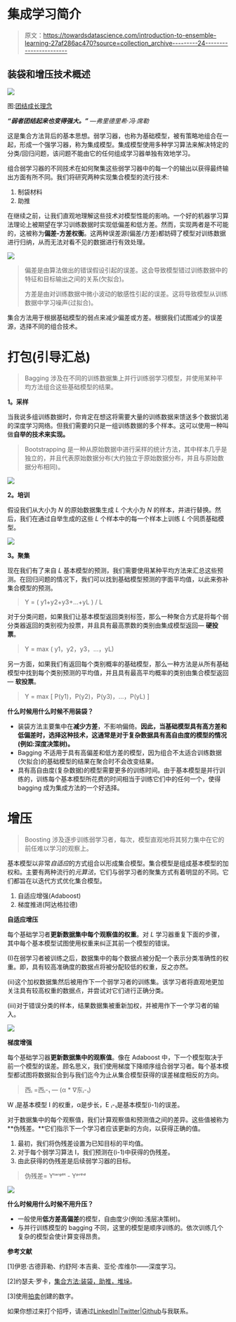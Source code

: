 # 集成学习简介

> 原文：<https://towardsdatascience.com/introduction-to-ensemble-learning-27af286ac470?source=collection_archive---------24----------------------->

## 装袋和增压技术概述

![](img/09196f341ad102480086686c8b8e8da9.png)

图:[团结成长理念](https://www.lasemainedecastres.fr/quand-les-arbres-communiquent-entre-eux/)

***“弱者团结起来也变得强大。”*** *—弗里德里希·冯·席勒*

这是集合方法背后的基本思想。弱学习器，也称为基础模型，被有策略地组合在一起，形成一个强学习器，称为集成模型。集成模型使用多种学习算法来解决特定的分类/回归问题，该问题不能由它的任何组成学习器单独有效地学习。

组合弱学习器的不同技术在如何聚集这些弱学习器中的每一个的输出以获得最终输出方面有所不同。我们将研究两种实现集合模型的流行技术:

1.  制袋材料
2.  助推

在继续之前，让我们直观地理解这些技术对模型性能的影响。一个好的机器学习算法理论上被期望在学习训练数据时实现低偏差和低方差。然而，实现两者是不可能的，这被称为**偏差-方差权衡**。这两种误差源(偏差/方差)都妨碍了模型对训练数据进行归纳，从而无法对看不见的数据进行有效处理。

![](img/63831d20afab96d646f16c422d60fb2f.png)

> 偏差是由算法做出的错误假设引起的误差。这会导致模型错过训练数据中的特征和目标输出之间的关系(欠拟合)。
> 
> 方差是由对训练数据中微小波动的敏感性引起的误差。这将导致模型从训练数据中学习噪声(过拟合)。

集合方法用于根据基础模型的弱点来减少偏差或方差。根据我们试图减少的误差源，选择不同的组合技术。

# 打包(引导汇总)

> Bagging 涉及在不同的训练数据集上并行训练弱学习模型，并使用某种平均方法组合这些基础模型的结果。

**1。采样**

当我说多组训练数据时，你肯定在想这将需要大量的训练数据来馈送多个数据饥渴的深度学习网络。但我们需要的只是一组训练数据的多个样本。这可以使用一种叫做**自举的技术来实现。**

> Bootstrapping 是一种从原始数据中进行采样的统计方法，其中样本几乎是独立的，并且代表原始数据分布(大约独立于原始数据分布，并且与原始数据分布相同)。

![](img/bd6c889c71f28d733c57bf7efdc2a33c.png)

**2。培训**

假设我们从大小为 *N* 的原始数据集生成 *L* 个大小为 *N* 的样本，并进行替换。然后，我们在通过自举生成的这些 *L* 个样本中的每一个样本上训练 *L* 个同质基础模型。

![](img/4598c53e9e1bb3703aafb638bdcdc026.png)

**3。聚集**

现在我们有了来自 *L* 基本模型的预测，我们需要使用某种平均方法来汇总这些预测。在回归问题的情况下，我们可以找到基础模型预测的字面平均值，以此来弥补集合模型的预测。

> Y = ( y1+y2+y3+…+yL ) / L

对于分类问题，如果我们让基本模型返回类别标签，那么一种聚合方式是将每个弱分类器返回的类别视为投票，并且具有最高票数的类别由集成模型返回— **硬投票**。

> Y = max ( y1，y2，y3，…，yL)

另一方面，如果我们有返回每个类别概率的基础模型，那么一种方法是从所有基础模型中找到每个类别预测的平均值，并且具有最高平均概率的类别由集合模型返回— **软投票**。

> Y = max [ P(y1)，P(y2)，P(y3)，…，P(yL) ]

**什么时候用什么时候不用装袋？**

*   装袋方法主要集中在**减少方差**，不影响偏倚。**因此，当基础模型具有高方差和低偏差时，选择这种技术，这通常是对于复杂数据具有高自由度的模型的情况(例如:深度决策树)。**
*   Bagging 不适用于具有高偏差和低方差的模型，因为组合不太适合训练数据(欠拟合)的基础模型的结果在聚合时不会改变结果。
*   具有高自由度(复杂数据)的模型需要更多的训练时间。由于基本模型是并行训练的，训练每个基本模型所花费的时间相当于训练它们中的任何一个，使得 bagging 成为集成方法的一个好选择。

# **增压**

> Boosting 涉及逐步训练弱学习者，每次，模型直观地将其努力集中在它的前任难以学习的观察上。

基本模型以非常*自适应*的方式组合以形成集合模型。集合模型是组成基本模型的加权和。主要有两种流行的*元算法*，它们与弱学习者的聚集方式有着明显的不同。它们都旨在以迭代方式优化集合模型。

1.  自适应增强(Adaboost)
2.  梯度推进(阿达格拉德)

**自适应增压**

每个基础学习者**更新数据集中每个观察值的权重**。对 *L* 学习器重复下面的步骤，其中每个基本模型试图使用权重来纠正其前一个模型的错误。

(I)在弱学习者被训练之后，数据集中的每个数据点被分配一个表示分类准确性的权重。即，具有较高准确度的数据点将被分配较低的权重，反之亦然。

(ii)这个加权数据集然后被用作下一个弱学习者的训练集。该学习者将直观地更加关注具有较高权重的数据点，并尝试对它们进行正确分类。

(iii)对于错误分类的样本，结果数据集被重新加权，并被用作下一个学习者的输入。

![](img/bbb49a07b1a50f6005548e895b177a41.png)

**梯度增强**

每个基础学习器**更新数据集中的观察值**。像在 Adaboost 中，下一个模型取决于前一个模型的误差。顾名思义，我们使用梯度下降顺序组合弱学习者。每个基本模型都试图将数据拟合到与我们迄今为止从集合模型获得的误差梯度相反的方向。

> 西ᵢ =西ᵢ-₁ — (α * ∇东ᵢ-₁)

W ᵢ是基本模型 I 的权重，α是步长，E ᵢ-₁是基本模型(i-1)的误差。

对于数据集中的每个观察值，我们计算观察值和预测值之间的差异。这些值被称为**伪残差。**它们指示下一个学习者应该更新的方向，以获得正确的值。

1.  最初，我们将伪残差设置为已知目标的平均值。
2.  对于每个弱学习算法 I，我们预测在(i-1)中获得的伪残差。
3.  由此获得的伪残差是后续弱学习器的目标。

> 伪残差= Yᵗᵃʳᵍᵉᵗ - Yᵖʳᵉᵈ

![](img/e43de459f4f1d241e175bd9da1e7434f.png)

**什么时候用什么时候不用升压？**

*   一般使用**低方差高偏差**的模型，自由度少(例如:浅层决策树)。
*   与并行训练模型的 bagging 不同，这里的模型是顺序训练的。依次训练几个复杂的模型会使计算变得昂贵。

**参考文献**

[1]伊恩·古德菲勒、约舒阿·本吉奥、亚伦·库维尔——深度学习。

[2]约瑟夫·罗卡，[集合方法:装袋，助推，堆垛](/ensemble-methods-bagging-boosting-and-stacking-c9214a10a205)。

[3]使用[拍卖](https://venngage.com/)创建的数字。

如果你想过来打个招呼，请通过[LinkedIn](https://www.linkedin.com/in/pallavirbharadwaj)|[Twitter](https://twitter.com/pallavibharadwj)|[Github](https://github.com/pallavibharadwaj)与我联系。
